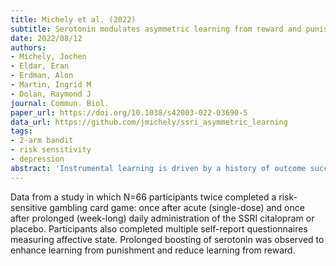 ```yaml
---
title: Michely et al. (2022)
subtitle: Serotonin modulates asymmetric learning from reward and punishment in healthy human volunteers
date: 2022/08/12
authors:
- Michely, Jochen
- Eldar, Eran
- Erdman, Alon
- Martin, Ingrid M
- Dolan, Raymond J
journal: Commun. Biol.
paper_url: https://doi.org/10.1038/s42003-022-03690-5
data_url: https://github.com/jmichely/ssri_asymmetric_learning
tags:
- 2-arm bandit
- risk sensitivity
- depression
abstract: 'Instrumental learning is driven by a history of outcome success and failure. Here, we examined the impact of serotonin on learning from positive and negative outcomes. Healthy human volunteers were assessed twice, once after acute (single-dose), and once after prolonged (week-long) daily administration of the SSRI citalopram or placebo. Using computational modelling, we show that prolonged boosting of serotonin enhances learning from punishment and reduces learning from reward. This valence-dependent learning asymmetry increases subjects tendency to avoid actions as a function of cumulative failure without leading to detrimental, or advantageous, outcomes. By contrast, no significant modulation of learning was observed following acute SSRI administration. However, differences between the effects of acute and prolonged administration were not significant. Overall, these findings may help explain how serotonergic agents impact on mood disorders.'
---
```


Data from a study in which N=66 participants twice completed a risk-sensitive gambling card game: once after acute (single-dose) and once after prolonged (week-long) daily administration of the SSRI citalopram or placebo. Participants also completed multiple self-report questionnaires measuring affective state. Prolonged boosting of serotonin was observed to enhance learning from punishment and reduce learning from reward.
